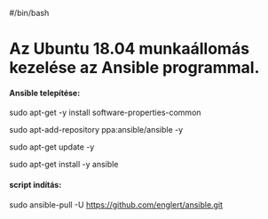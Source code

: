 #/bin/bash
# Az Ubuntu 18.04 munkaállomás kezelése az Ansible programmal.

#### Ansible telepítése:

sudo apt-get -y install software-properties-common

sudo apt-add-repository ppa:ansible/ansible -y

sudo apt-get update -y

sudo apt-get install -y ansible

#### script indítás:

sudo ansible-pull -U https://github.com/englert/ansible.git

